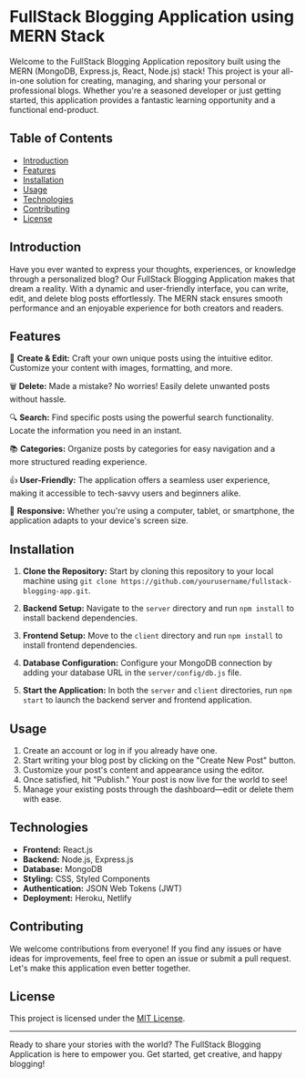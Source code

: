 # FullStack Blogging Application using MERN Stack

Welcome to the FullStack Blogging Application repository built using the MERN (MongoDB, Express.js, React, Node.js) stack! This project is your all-in-one solution for creating, managing, and sharing your personal or professional blogs. Whether you're a seasoned developer or just getting started, this application provides a fantastic learning opportunity and a functional end-product.

## Table of Contents

- [Introduction](#introduction)
- [Features](#features)
- [Installation](#installation)
- [Usage](#usage)
- [Technologies](#technologies)
- [Contributing](#contributing)
- [License](#license)

## Introduction

Have you ever wanted to express your thoughts, experiences, or knowledge through a personalized blog? Our FullStack Blogging Application makes that dream a reality. With a dynamic and user-friendly interface, you can write, edit, and delete blog posts effortlessly. The MERN stack ensures smooth performance and an enjoyable experience for both creators and readers.

## Features

📝 **Create & Edit:** Craft your own unique posts using the intuitive editor. Customize your content with images, formatting, and more.

🗑️ **Delete:** Made a mistake? No worries! Easily delete unwanted posts without hassle.

🔍 **Search:** Find specific posts using the powerful search functionality. Locate the information you need in an instant.

📚 **Categories:** Organize posts by categories for easy navigation and a more structured reading experience.

👍 **User-Friendly:** The application offers a seamless user experience, making it accessible to tech-savvy users and beginners alike.

🎨 **Responsive:** Whether you're using a computer, tablet, or smartphone, the application adapts to your device's screen size.

## Installation

1. **Clone the Repository:** Start by cloning this repository to your local machine using `git clone https://github.com/yourusername/fullstack-blogging-app.git`.

2. **Backend Setup:** Navigate to the `server` directory and run `npm install` to install backend dependencies.

3. **Frontend Setup:** Move to the `client` directory and run `npm install` to install frontend dependencies.

4. **Database Configuration:** Configure your MongoDB connection by adding your database URL in the `server/config/db.js` file.

5. **Start the Application:** In both the `server` and `client` directories, run `npm start` to launch the backend server and frontend application.

## Usage

1. Create an account or log in if you already have one.
2. Start writing your blog post by clicking on the "Create New Post" button.
3. Customize your post's content and appearance using the editor.
4. Once satisfied, hit "Publish." Your post is now live for the world to see!
5. Manage your existing posts through the dashboard—edit or delete them with ease.

## Technologies

- **Frontend:** React.js
- **Backend:** Node.js, Express.js
- **Database:** MongoDB
- **Styling:** CSS, Styled Components
- **Authentication:** JSON Web Tokens (JWT)
- **Deployment:** Heroku, Netlify

## Contributing

We welcome contributions from everyone! If you find any issues or have ideas for improvements, feel free to open an issue or submit a pull request. Let's make this application even better together.

## License

This project is licensed under the [MIT License](LICENSE).

---

Ready to share your stories with the world? The FullStack Blogging Application is here to empower you. Get started, get creative, and happy blogging!

